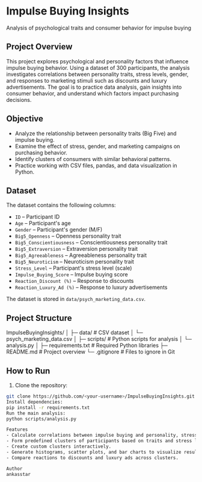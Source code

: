 # Impulse Buying Insights
Analysis of psychological traits and consumer behavior for impulse buying

## Project Overview
This project explores psychological and personality factors that influence impulse buying behavior. Using a dataset of 300 participants, the analysis investigates correlations between personality traits, stress levels, gender, and responses to marketing stimuli such as discounts and luxury advertisements. The goal is to practice data analysis, gain insights into consumer behavior, and understand which factors impact purchasing decisions.

## Objective
- Analyze the relationship between personality traits (Big Five) and impulse buying.
- Examine the effect of stress, gender, and marketing campaigns on purchasing behavior.
- Identify clusters of consumers with similar behavioral patterns.
- Practice working with CSV files, pandas, and data visualization in Python.

## Dataset
The dataset contains the following columns:
- `ID` – Participant ID
- `Age` – Participant's age
- `Gender` – Participant's gender (M/F)
- `Big5_Openness` – Openness personality trait
- `Big5_Conscientiousness` – Conscientiousness personality trait
- `Big5_Extraversion` – Extraversion personality trait
- `Big5_Agreeableness` – Agreeableness personality trait
- `Big5_Neuroticism` – Neuroticism personality trait
- `Stress_Level` – Participant's stress level (scale)
- `Impulse_Buying_Score` – Impulse buying score
- `Reaction_Discount (%)` – Response to discounts
- `Reaction_Luxury_Ad (%)` – Response to luxury advertisements

The dataset is stored in `data/psych_marketing_data.csv`.

## Project Structure
ImpulseBuyingInsights/
│
├─ data/ # CSV dataset
│ └─ psych_marketing_data.csv
│
├─ scripts/ # Python scripts for analysis
│ └─ analysis.py
│
├─ requirements.txt # Required Python libraries
├─ README.md # Project overview
└─ .gitignore # Files to ignore in Git


## How to Run
1. Clone the repository:
```bash
git clone https://github.com/<your-username>/ImpulseBuyingInsights.git
Install dependencies:
pip install -r requirements.txt
Run the main analysis:
python scripts/analysis.py

Features
- Calculate correlations between impulse buying and personality, stress, gender.
- Form predefined clusters of participants based on traits and stress levels.
- Create custom clusters interactively.
- Generate histograms, scatter plots, and bar charts to visualize results.
- Compare reactions to discounts and luxury ads across clusters.

Author
ankasstar
